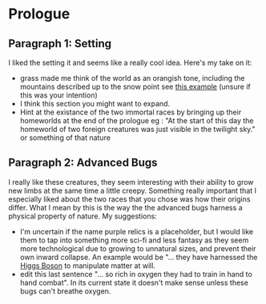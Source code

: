 # Prologue

## Paragraph 1: Setting
I liked the setting it and seems like a really cool idea. Here's my take on it:
* grass made me think of the world as an orangish tone, including the mountains described up to the snow point see [this example](https://52f4e29a8321344e30ae-0f55c9129972ac85d6b1f4e703468e6b.ssl.cf2.rackcdn.com/products/pictures/123438.jpg) (unsure if this was your intention)
* I think this section you might want to expand.
* Hint at the existance of the two immortal races by bringing up their homeworlds at the end of the prologue eg : "At the start of this day the homeworld of two foreign creatures was just visible in the twilight sky." or something of that nature

## Paragraph 2: Advanced Bugs
I really like these creatures, they seem interesting with their ability to grow new limbs at the same time a little creepy.
Something really important that I especially liked about the two races that you chose was how their origins differ. What I mean by this is the way the the advanced bugs harness a physical property of nature.
My suggestions:
* I'm uncertain if the name purple relics is a placeholder, but I would like them to tap into something more sci-fi and less fantasy as they seem more technological due to growing to unnatural sizes, and prevent their own inward collapse. An example would be "... they have harnessed the [Higgs Boson](https://en.wikipedia.org/wiki/Higgs_boson) to manipulate matter at will.
* edit this last sentence "... so rich in oxygen they had to train in hand to hand combat". In its current state it doesn't make sense unless these bugs can't breathe oxygen.